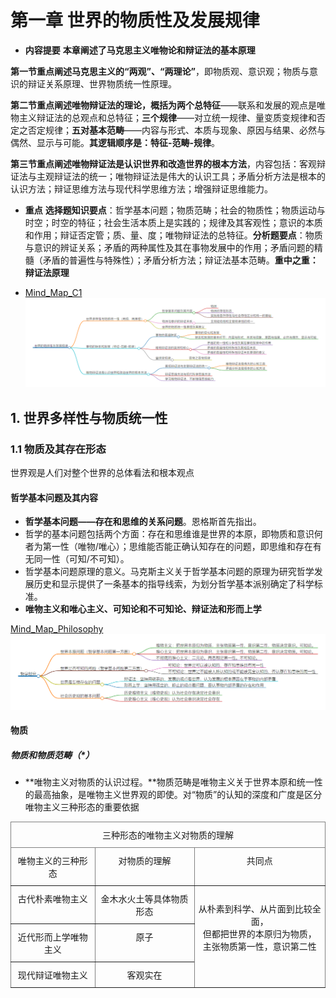 # 第一章 世界的物质性及发展规律

+ **内容提要** **本章阐述了马克思主义唯物论和辩证法的基本原理**

**第一节重点阐述马克思主义的“两观”、“两理论”**，即物质观、意识观；物质与意识的辩证关系原理、世界物质统一性原理。

**第二节重点阐述唯物辩证法的理论，概括为两个总特征**——联系和发展的观点是唯物主义辩证法的总观点和总特征；**三个规律**——对立统一规律、量变质变规律和否定之否定规律；**五对基本范畴**——内容与形式、本质与现象、原因与结果、必然与偶然、显示与可能。**其逻辑顺序是：特征-范畴-规律**。

**第三节重点阐述唯物辩证法是认识世界和改造世界的根本方法**，内容包括：客观辩证法与主观辩证法的统一；唯物辩证法是伟大的认识工具；矛盾分析方法是根本的认识方法；辩证思维方法与现代科学思维方法；增强辩证思维能力。

+ **重点** **选择题知识要点**：哲学基本问题；物质范畴；社会的物质性；物质运动与时空；时空的特征；社会生活本质上是实践的；规律及其客观性；意识的本质和作用；辩证否定管；质、量、度；唯物辩证法的总特征。**分析题要点**：物质与意识的辨证关系；矛盾的两种属性及其在事物发展中的作用；矛盾问题的精髓（矛盾的普遍性与特殊性）；矛盾分析方法；辩证法基本范畴。**重中之重：辩证法原理**

+ [Mind_Map_C1](asserts/Mind_Map_C1.html)
![Mind_Map_C1](asserts/Mind_Map_C1.png)

## 1. 世界多样性与物质统一性

### 1.1 物质及其存在形态

世界观是人们对整个世界的总体看法和根本观点

#### 哲学基本问题及其内容

+ **哲学基本问题——存在和思维的关系问题**。恩格斯首先指出。
+ 哲学的基本问题包括两个方面：存在和思维谁是世界的本原，即物质和意识何者为第一性（唯物/唯心）；思维能否能正确认知存在的问题，即思维和存在有无同一性（可知/不可知）。
+ 哲学基本问题原理的意义。马克斯主义关于哲学基本问题的原理为研究哲学发展历史和显示提供了一条基本的指导线索，为划分哲学基本派别确定了科学标准。
+ **唯物主义和唯心主义、可知论和不可知论、辩证法和形而上学**

[Mind_Map_Philosophy](asserts/Mind_Map_Philosophy.html)
![Mind_Map_Philosophy](asserts/Mind_Map_Philosophy.png)
#### 物质

##### 物质和物质范畴（*）

+ **唯物主义对物质的认识过程。**物质范畴是唯物主义关于世界本原和统一性的最高抽象，是唯物主义世界观的即使。对“物质”的认知的深度和广度是区分唯物主义三种形态的重要依据


<!-- table -->
<table style="border-collapse:collapse;border-spacing:0" class="tg"><thead><tr><th style="border-color:inherit;border-style:solid;border-width:1px;font-family:Arial, sans-serif;font-size:14px;font-weight:normal;overflow:hidden;padding:10px 5px;text-align:center;vertical-align:top;word-break:normal" colspan="3">三种形态的唯物主义对物质的理解</th></tr></thead><tbody><tr><td style="border-color:inherit;border-style:solid;border-width:1px;font-family:Arial, sans-serif;font-size:14px;overflow:hidden;padding:10px 5px;text-align:center;vertical-align:top;word-break:normal">唯物主义的三种形态</td><td style="border-color:inherit;border-style:solid;border-width:1px;font-family:Arial, sans-serif;font-size:14px;overflow:hidden;padding:10px 5px;text-align:center;vertical-align:top;word-break:normal">对物质的理解</td><td style="border-color:inherit;border-style:solid;border-width:1px;font-family:Arial, sans-serif;font-size:14px;overflow:hidden;padding:10px 5px;text-align:center;vertical-align:top;word-break:normal">共同点</td></tr><tr><td style="border-color:inherit;border-style:solid;border-width:1px;font-family:Arial, sans-serif;font-size:14px;overflow:hidden;padding:10px 5px;text-align:center;vertical-align:top;word-break:normal">古代朴素唯物主义</td><td style="border-color:inherit;border-style:solid;border-width:1px;font-family:Arial, sans-serif;font-size:14px;overflow:hidden;padding:10px 5px;text-align:center;vertical-align:top;word-break:normal">金木水火土等具体物质形态</td><td style="border-color:inherit;border-style:solid;border-width:1px;font-family:Arial, sans-serif;font-size:14px;overflow:hidden;padding:10px 5px;text-align:center;vertical-align:top;word-break:normal" rowspan="3"><br>从朴素到科学、从片面到比较全面，<br>但都把世界的本原归为物质，<br>主张物质第一性，意识第二性</td></tr><tr><td style="border-color:inherit;border-style:solid;border-width:1px;font-family:Arial, sans-serif;font-size:14px;overflow:hidden;padding:10px 5px;text-align:center;vertical-align:top;word-break:normal">近代形而上学唯物主义</td><td style="border-color:inherit;border-style:solid;border-width:1px;font-family:Arial, sans-serif;font-size:14px;overflow:hidden;padding:10px 5px;text-align:center;vertical-align:top;word-break:normal">原子</td></tr><tr><td style="border-color:inherit;border-style:solid;border-width:1px;font-family:Arial, sans-serif;font-size:14px;overflow:hidden;padding:10px 5px;text-align:center;vertical-align:top;word-break:normal">现代辩证唯物主义</td><td style="border-color:inherit;border-style:solid;border-width:1px;font-family:Arial, sans-serif;font-size:14px;overflow:hidden;padding:10px 5px;text-align:center;vertical-align:top;word-break:normal">客观实在</td></tr></tbody></table>